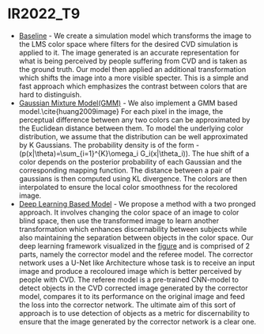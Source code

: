 # IR2022_T9


- [Baseline](https://github.com/Chokerino/IR2022_T9/blob/master/baseline.py) - We create a simulation model which transforms the image to the LMS color space where filters for the desired CVD simulation is applied to it. The image generated is an accurate representation for what is being perceived by people suffering from CVD and is taken as the ground truth. Our model then applied an additional transformation which shifts the image into a more visible specter. This is a simple and fast approach which emphasizes the contrast between colors that are hard to distinguish.
- [Gaussian Mixture Model(GMM)](https://github.com/Chokerino/IR2022_T9/blob/master/gmm_em.py) - We also implement a GMM based model.\cite{huang2009image} For each pixel in the image, the perceptual difference between any two colors can be approximated by the Euclidean distance between them. To model the underlying color distribution, we assume that the distribution can be well approximated by K Gaussians. The probability density is of the form - \(p(x|\theta)=\sum_{i=1}^{K}\omega_i G_i(x|\theta_i)\). The hue shift of a color depends on the posterior probability of each Gaussian and the corresponding mapping function. The distance between a pair of gaussians is then computed using KL divergence. The colors are then interpolated to ensure the local color smoothness for the recolored image.
- [Deep Learning Based Model](https://github.com/Chokerino/IR2022_T9/blob/master/DeepCorrectModel.ipynb) - We propose a method with a two pronged approach. It involves changing the color space of an image to color blind space, then use the transformed image to learn another transformation which enhances discernability between subjects while also maintaining the separation between objects in the color space. Our deep learning framework visualized in the [figure](https://github.com/Chokerino/IR2022_T9/blob/master/images/unetFinal-1.png) and is comprised of 2 parts, namely the corrector model and the referee model. The corrector network uses a U-Net like Architecture whose task is to receive an input image and produce a recoloured image which is better perceived by people with CVD. The referee model is a pre-trained CNN-model to detect objects in the CVD corrected image generated by the corrector model, compares it to its performance on the original image and feed the loss into the corrector network. The ultimate aim of this sort of approach is to use detection of objects as a metric for discernability to ensure that the image generated by the corrector network is a clear one.
